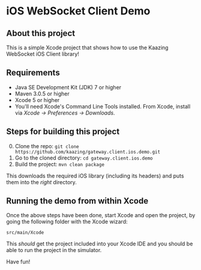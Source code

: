iOS WebSocket Client Demo
=========================

About this project
------------------
This is a simple Xcode project that shows how to use the Kaazing WebSocket iOS Client library!

Requirements
------------

* Java SE Development Kit (JDK) 7 or higher
* Maven 3.0.5 or higher
* Xcode 5 or higher
* You'll need Xcode's Command Line Tools installed.  From Xcode, install via _Xcode &rarr; Preferences &rarr; Downloads_.


Steps for building this project
--------------------------------
0. Clone the repo: ```git clone https://github.com/kaazing/gateway.client.ios.demo.git```
0. Go to the cloned directory: ```cd gateway.client.ios.demo```
0. Build the project: ```mvn clean package```

This downloads the required iOS library (including its headers) and puts them into the _right_ directory.


Running the demo from within Xcode
------------------------------------
Once the above steps have been done, start Xcode and open the project, by going the following folder with the Xcode wizard:

    src/main/Xcode

This _should_ get the project included into your Xcode IDE and you should be able to run the project in the simulator.

Have fun!
